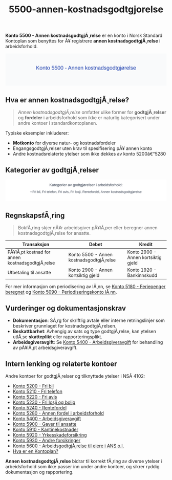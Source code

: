 ﻿---
title: "5500-annen-kostnadsgodtgjorelse"
meta_title: "5500-annen-kostnadsgodtgjorelse"
meta_description: '**Konto 5500 - Annen kostnadsgodtgjÃ¸relse** er en konto i Norsk Standard Kontoplan som benyttes for Ã¥ registrere **annen kostnadsgodtgjÃ¸relse** i arbeidsforh...'
slug: 5500-annen-kostnadsgodtgjorelse
type: blog
layout: pages/single
---

**Konto 5500 - Annen kostnadsgodtgjÃ¸relse** er en konto i Norsk Standard Kontoplan som benyttes for Ã¥ registrere **annen kostnadsgodtgjÃ¸relse** i arbeidsforhold.

![Illustrasjon av konto 5500 Annen kostnadsgodtgjÃ¸relse](5500-annen-kostnadsgodtgjorelse-image.svg)

## Hva er annen kostnadsgodtgjÃ¸relse?

> *Annen kostnadsgodtgjÃ¸relse* omfatter ulike former for **godtgjÃ¸relser** og **fordeler** i arbeidsforhold som ikke er naturlig kategorisert under andre kontoer i standardkontoplanen.

Typiske eksempler inkluderer:

* **Motkonto** for diverse natur- og kostnadsfordeler
* EngangsgodtgjÃ¸relser uten krav til spesifisering pÃ¥ annen konto
* Andre kostnadsrelaterte ytelser som ikke dekkes av konto 5200â€“5280

## Kategorier av godtgjÃ¸relser

![Kategorier av godtgjÃ¸relser i arbeidsforhold](5500-kategorier-kostnadsgodtgjorelser.svg)

## RegnskapsfÃ¸ring

> BokfÃ¸ring skjer nÃ¥r arbeidsgiver pÃ¥lÃ¸per eller beregner annen kostnadsgodtgjÃ¸relse for ansatte.

| Transaksjon                                | Debet                                     | Kredit                         |
|--------------------------------------------|-------------------------------------------|--------------------------------|
| PÃ¥lÃ¸pt kostnad for annen kostnadsgodtgjÃ¸relse | Konto 5500 - Annen kostnadsgodtgjÃ¸relse | Konto 2900 - Annen kortsiktig gjeld |
| Utbetaling til ansatte                     | Konto 2900 - Annen kortsiktig gjeld       | Konto 1920 - Bankinnskudd      |

For mer informasjon om periodisering av lÃ¸nn, se [Konto 5180 - Feriepenger beregnet](/blogs/kontoplan/5180-feriepenger-beregnet "Konto 5180 - Feriepenger beregnet") og [Konto 5090 - Periodiseringskonto lÃ¸nn](/blogs/kontoplan/5090-periodiseringskonto-lonn "Konto 5090 - Periodiseringskonto lÃ¸nn").

## Vurderinger og dokumentasjonskrav

* **Dokumentasjon**: SÃ¸rg for skriftlig avtale eller interne retningslinjer som beskriver grunnlaget for kostnadsgodtgjÃ¸relsen.
* **Beskattbarhet**: Avhengig av sats og type godtgjÃ¸relse, kan ytelsen utlÃ¸se **skatteplikt** eller rapporteringsplikt.
* **Arbeidsgiveravgift**: Se [Konto 5400 - Arbeidsgiveravgift](/blogs/kontoplan/5400-arbeidsgiveravgift "Konto 5400 - Arbeidsgiveravgift") for behandling av pÃ¥lÃ¸pt arbeidsgiveravgift.

## Intern lenking og relaterte kontoer

Andre kontoer for godtgjÃ¸relser og tilknyttede ytelser i NSÂ 4102:

* [Konto 5200 - Fri bil](/blogs/kontoplan/5200-fri-bil "Konto 5200 - Fri bil")
* [Konto 5210 - Fri telefon](/blogs/kontoplan/5210-fri-telefon "Konto 5210 - Fri telefon")
* [Konto 5220 - Fri avis](/blogs/kontoplan/5220-fri-avis "Konto 5220 - Fri avis")
* [Konto 5230 - Fri losji og bolig](/blogs/kontoplan/5230-fri-losji-og-bolig "Konto 5230 - Fri losji og bolig")
* [Konto 5240 - Rentefordel](/blogs/kontoplan/5240-rentefordel "Konto 5240 - Rentefordel")
* [Konto 5280 - Annen fordel i arbeidsforhold](/blogs/kontoplan/5280-annen-fordel-i-arbeidsforhold "Konto 5280 - Annen fordel i arbeidsforhold")
* [Konto 5400 - Arbeidsgiveravgift](/blogs/kontoplan/5400-arbeidsgiveravgift "Konto 5400 - Arbeidsgiveravgift")
* [Konto 5900 - Gaver til ansatte](/blogs/kontoplan/5900-gaver-til-ansatte "Konto 5900 - Gaver til ansatte: RegnskapsfÃ¸ring av gaver til ansatte i Norsk Standard Kontoplan")
* [Konto 5910 - Kantinekostnader](/blogs/kontoplan/5910-kantinekostnader "Konto 5910 - Kantinekostnader")
* [Konto 5920 - Yrkesskadeforsikring](/blogs/kontoplan/5920-yrkesskadeforsikring "Konto 5920 - Yrkesskadeforsikring")
* [Konto 5930 - Andre forsikringer](/blogs/kontoplan/5930-andre-forsikringer "Konto 5930 - Andre forsikringer")
* [Konto 5600 - ArbeidsgodtgjÃ¸relse til eiere i ANS o.l.](/blogs/kontoplan/5600-arbeidsgodtgjorelse-til-eiere-i-ans "Konto 5600 - ArbeidsgodtgjÃ¸relse til eiere i ANS o.l.")
* [Hva er en Kontoplan?](/blogs/regnskap/hva-er-kontoplan "Hva er en Kontoplan? Komplett Guide til Kontoplaner i Norsk Regnskap")

**Annen kostnadsgodtgjÃ¸relse** bidrar til korrekt fÃ¸ring av diverse ytelser i arbeidsforhold som ikke passer inn under andre kontoer, og sikrer ryddig dokumentasjon og rapportering.
